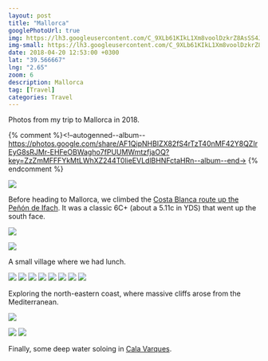 ```yaml
---
layout: post
title: "Mallorca"
googlePhotoUrl: true
img: https://lh3.googleusercontent.com/C_9XLb61KIkL1Xm8voolDzkrZ8AsSS4Jw8w8co8zmuoTP85DBC8fAA51BRyfrS8RKr0adt1kLB5BoIMKwZSMsDZ9hLDSdBKoNwoJfWmz5hUNAMEBUvBF9pxx4KjpFzx7DGEWV1nKrw=w3824-h2549
img-small: https://lh3.googleusercontent.com/C_9XLb61KIkL1Xm8voolDzkrZ8AsSS4Jw8w8co8zmuoTP85DBC8fAA51BRyfrS8RKr0adt1kLB5BoIMKwZSMsDZ9hLDSdBKoNwoJfWmz5hUNAMEBUvBF9pxx4KjpFzx7DGEWV1nKrw
date: 2018-04-20 12:53:00 +0300
lat: "39.566667"
lng: "2.65"
zoom: 6
description: Mallorca
tag: [Travel]
categories: Travel
---
```


Photos from my trip to Mallorca in 2018.

{% comment %}<!–autogenned--album--https://photos.google.com/share/AF1QipNHBIZX82fS4rTzT40nMF42Y8QZIrEyG8sRJMr-EHFeOBWagho7fPUUMWmtzfjaOQ?key=ZzZmMFFFYkMtLWhXZ244T0lieEVLdlBHNFctaHRn--album--end->
{% endcomment %}

<a data-fancybox="gallery" href="https://lh3.googleusercontent.com/kB0ycPv3RipnbPKcUEfmOiZykN93KLrh1Y-hX6Xlys48jofuoKMxTJEBuS0NNMapW171eArkcvyA2jX2vyWkXtQ2lplGAaOhvdS6VGWo3SQZ3tA8GNsoU9dYN_uCgAUm2hyTeBAvtw=w3888-h2592"><img src="https://lh3.googleusercontent.com/kB0ycPv3RipnbPKcUEfmOiZykN93KLrh1Y-hX6Xlys48jofuoKMxTJEBuS0NNMapW171eArkcvyA2jX2vyWkXtQ2lplGAaOhvdS6VGWo3SQZ3tA8GNsoU9dYN_uCgAUm2hyTeBAvtw=w400-h400"></a>

Before heading to Mallorca, we climbed the [ Costa Blanca route up the Peñón de Ifach](https://www.rockfax.com/databases/r.php?i=13882). It was a classic 6C+ (about a 5.11c in YDS) that went up the south face.


<a data-fancybox="gallery" href="https://lh3.googleusercontent.com/C_9XLb61KIkL1Xm8voolDzkrZ8AsSS4Jw8w8co8zmuoTP85DBC8fAA51BRyfrS8RKr0adt1kLB5BoIMKwZSMsDZ9hLDSdBKoNwoJfWmz5hUNAMEBUvBF9pxx4KjpFzx7DGEWV1nKrw=w3824-h2549"><img src="https://lh3.googleusercontent.com/C_9XLb61KIkL1Xm8voolDzkrZ8AsSS4Jw8w8co8zmuoTP85DBC8fAA51BRyfrS8RKr0adt1kLB5BoIMKwZSMsDZ9hLDSdBKoNwoJfWmz5hUNAMEBUvBF9pxx4KjpFzx7DGEWV1nKrw=w400-h400"></a>

<a data-fancybox="gallery" href="https://lh3.googleusercontent.com/Kx57FIitK8IMGFPts2SWefBuPiO1EabYXn56WDcCJKvDcEC6Mbt-2MkQeahfJ3fvDgQx9zyXFUu4eVAk6H6barybxjYCTULwuYePMkGxZqq8Uf6WUHtLr4R-UuGTDz2VDSnSi943_g=w3888-h2592"><img src="https://lh3.googleusercontent.com/Kx57FIitK8IMGFPts2SWefBuPiO1EabYXn56WDcCJKvDcEC6Mbt-2MkQeahfJ3fvDgQx9zyXFUu4eVAk6H6barybxjYCTULwuYePMkGxZqq8Uf6WUHtLr4R-UuGTDz2VDSnSi943_g=w400-h400"></a>

A small village where we had lunch.


<a data-fancybox="gallery" href="https://lh3.googleusercontent.com/XFdWnaHO_JBm4tOXIqGAD1-8inY95IsXBzl3HyUe5jPQzxaboUWzOuXcy3I64OyJ2pdB2Mg-vgb-nRIdKD2t8d1poG5WzfhzdHt4wU2itiRb3a2tV5GntwNKT0gpC4PsfBgMhFdaLA=w3888-h2592"><img src="https://lh3.googleusercontent.com/XFdWnaHO_JBm4tOXIqGAD1-8inY95IsXBzl3HyUe5jPQzxaboUWzOuXcy3I64OyJ2pdB2Mg-vgb-nRIdKD2t8d1poG5WzfhzdHt4wU2itiRb3a2tV5GntwNKT0gpC4PsfBgMhFdaLA=w200-h200"></a>
<a data-fancybox="gallery" href="https://lh3.googleusercontent.com/Qx9hTKN51UtdrhadijagRKCDEsVSKAiiiBpbz10KHskBnovd8R_TbLjHLii6qrnkgstLODIYBeKcBUFD9tPbFLVhgW68IowkIzTRRgzX8Z_M1hlkR9yHylrp2_yRVCwsAq-5B-DU6w=w3888-h2592"><img src="https://lh3.googleusercontent.com/Qx9hTKN51UtdrhadijagRKCDEsVSKAiiiBpbz10KHskBnovd8R_TbLjHLii6qrnkgstLODIYBeKcBUFD9tPbFLVhgW68IowkIzTRRgzX8Z_M1hlkR9yHylrp2_yRVCwsAq-5B-DU6w=w200-h200"></a>
<a data-fancybox="gallery" href="https://lh3.googleusercontent.com/l-DFmBNTWYVfaeQlCJbNh-JdDdMYYRojK8Eu8lW6XajnXtj9IcPM5JBjbaKR0PXyOe_xz7m2VAdPJs1rRyMacZjnU0BkRCVhR2T_aFkJYmwKTaQ9S-u7PvIdKi-N5uyTtdKOkhNPAw=w3888-h2592"><img src="https://lh3.googleusercontent.com/l-DFmBNTWYVfaeQlCJbNh-JdDdMYYRojK8Eu8lW6XajnXtj9IcPM5JBjbaKR0PXyOe_xz7m2VAdPJs1rRyMacZjnU0BkRCVhR2T_aFkJYmwKTaQ9S-u7PvIdKi-N5uyTtdKOkhNPAw=w200-h200"></a>
<a data-fancybox="gallery" href="https://lh3.googleusercontent.com/GioolKwRsEcGqcTzSkeQyM8enQdDTqcsj7UgZfuAZS9W_NTEhLughy-3D64XFSGEXqCscEiNhJHrlNqkb7p3Jd5iedXmmORemYKq3VmC6zztr3KMnO--vAQBGR-vXzg03JMBocCtAA=w3888-h2592"><img src="https://lh3.googleusercontent.com/GioolKwRsEcGqcTzSkeQyM8enQdDTqcsj7UgZfuAZS9W_NTEhLughy-3D64XFSGEXqCscEiNhJHrlNqkb7p3Jd5iedXmmORemYKq3VmC6zztr3KMnO--vAQBGR-vXzg03JMBocCtAA=w200-h200"></a>
<a data-fancybox="gallery" href="https://lh3.googleusercontent.com/wQSnNYEXRcOoELdinLeQGVXCxyPzyHtkBeFnYQN2YjfjdLTdDAJlqFTSjM1FDZoTgtKReNp9Z2Li7hIModsyD5ZwJZfNIaGe5ctAEf0TlXuOyDPETdWx6Db1CUhMEY4VImgYuii0Ug=w2592-h3888"><img src="https://lh3.googleusercontent.com/wQSnNYEXRcOoELdinLeQGVXCxyPzyHtkBeFnYQN2YjfjdLTdDAJlqFTSjM1FDZoTgtKReNp9Z2Li7hIModsyD5ZwJZfNIaGe5ctAEf0TlXuOyDPETdWx6Db1CUhMEY4VImgYuii0Ug=w200-h200"></a>
<a data-fancybox="gallery" href="https://lh3.googleusercontent.com/KiN8xewf4uiDs75H06yDAMNHCdfaABOFHyQcX045jQrKXCcMfUiNYKBsfgcsVVNGqLLphcMMnGIdWr6hdy8ho_HnN8e7UgfMRxpNSGZYpmPqdTU0B-rastZuXFE17KOCjJapZiduMg=w3888-h2592"><img src="https://lh3.googleusercontent.com/KiN8xewf4uiDs75H06yDAMNHCdfaABOFHyQcX045jQrKXCcMfUiNYKBsfgcsVVNGqLLphcMMnGIdWr6hdy8ho_HnN8e7UgfMRxpNSGZYpmPqdTU0B-rastZuXFE17KOCjJapZiduMg=w200-h200"></a>
<a data-fancybox="gallery" href="https://lh3.googleusercontent.com/Rk6-6i1zuGpw_di5YLKuIXC9HUP8HxXYlldugcacY0ZOpfAy-17CuNJGl629D_ZTbjZXLuMATWmPSrmdw9roLbIvHSxWEyINSG2-5lnNyhrw-3rYnel0W3skL8lkjmszzH3-XeOe9Q=w2219-h3544"><img src="https://lh3.googleusercontent.com/Rk6-6i1zuGpw_di5YLKuIXC9HUP8HxXYlldugcacY0ZOpfAy-17CuNJGl629D_ZTbjZXLuMATWmPSrmdw9roLbIvHSxWEyINSG2-5lnNyhrw-3rYnel0W3skL8lkjmszzH3-XeOe9Q=w200-h200"></a>
<a data-fancybox="gallery" href="https://lh3.googleusercontent.com/x6vcnzfsYk0Td9-eBcZU4YV8XUo_vg9UpS5-uqJOL8ZBqENh0KHHunjBNtZX43-Qd-Ck8MkK9tV55MMIzko3VMgDMjHyy6pj02Tnn9tHg8YNfcs8Ez0nHV3PlewtqdhFZx5g_cSXuw=w2592-h3888"><img src="https://lh3.googleusercontent.com/x6vcnzfsYk0Td9-eBcZU4YV8XUo_vg9UpS5-uqJOL8ZBqENh0KHHunjBNtZX43-Qd-Ck8MkK9tV55MMIzko3VMgDMjHyy6pj02Tnn9tHg8YNfcs8Ez0nHV3PlewtqdhFZx5g_cSXuw=w200-h200"></a>

Exploring the north-eastern coast, where massive cliffs arose from the Mediterranean.

<a data-fancybox="gallery" href="https://lh3.googleusercontent.com/grXKW6jlwF7xApHaB871ybMLjZfKzgnWjlFK5LI1heB2tUQrtQ5gw_XoYQChznhdW_y2JSmbbpxZ4lgKNP5Z2tDnZF4piDokCnRky3f7mAOUU7tK_YRJAc_KJAL7Fxg40ArgNAaIPQ=w3024-h4032"><img src="https://lh3.googleusercontent.com/grXKW6jlwF7xApHaB871ybMLjZfKzgnWjlFK5LI1heB2tUQrtQ5gw_XoYQChznhdW_y2JSmbbpxZ4lgKNP5Z2tDnZF4piDokCnRky3f7mAOUU7tK_YRJAc_KJAL7Fxg40ArgNAaIPQ=w200-h200"></a>

<a data-fancybox="gallery" href="https://lh3.googleusercontent.com/kVwoy7fcANSPCBK2CO36I0Qiz8O9LxVZdCq3DugDoa-JeoCbtaW16aH60YX59oL2UKThZ5Zq19O6HZDuENSfMxSFhklucX9nZPOQw-Y6FLmSWBvZSSeMuqZVQTJi2JNLBgSfdXa-xQ=w3024-h4032"><img src="https://lh3.googleusercontent.com/kVwoy7fcANSPCBK2CO36I0Qiz8O9LxVZdCq3DugDoa-JeoCbtaW16aH60YX59oL2UKThZ5Zq19O6HZDuENSfMxSFhklucX9nZPOQw-Y6FLmSWBvZSSeMuqZVQTJi2JNLBgSfdXa-xQ=w200-h200"></a>
<a data-fancybox="gallery" href="https://lh3.googleusercontent.com/NsjEPGYU0VPnwhWz-zwFjSEme3xSxyf3z4eDxv64yesdqxsY_-XnMpqs5COQepj8-Eg4tEQHIvgqcFUxsLK5S6PGJKUT90AbbC9Fyf1x6RRSgVwUzYygRZcipDgCp6OX8B6SPesJYQ=w4032-h3024"><img src="https://lh3.googleusercontent.com/NsjEPGYU0VPnwhWz-zwFjSEme3xSxyf3z4eDxv64yesdqxsY_-XnMpqs5COQepj8-Eg4tEQHIvgqcFUxsLK5S6PGJKUT90AbbC9Fyf1x6RRSgVwUzYygRZcipDgCp6OX8B6SPesJYQ=w200-h200"></a>

Finally, some deep water soloing in [Cala Varques](https://www.thecrag.com/climbing/spain/mallorca/area/123205926).
